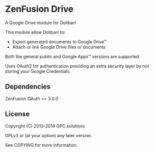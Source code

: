 ZenFusion Drive
===============

A Google Drive module for Dolibarr

This module allow Dolibarr to:
- Export generated documents to Google Drive™
- Attach or link Google Drive files or documents

Both the general public and Google Apps™ versions are supported.

Uses OAuth2 for authentication providing an extra security layer by not storing your Google Credentials.

Dependencies
------------
ZenFusion OAuth >= 3.0.0

License
-------

Copyright (C) 2013-2014 GPC.solutions

GPLv3 or (at your option) any later version.

See COPYING for more information.
